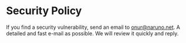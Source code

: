 # Security Policy

If you find a security vulnerability, send an email to onur@naruno.net.
A detailed and fast e-mail as possible. We will review it quickly and reply.
